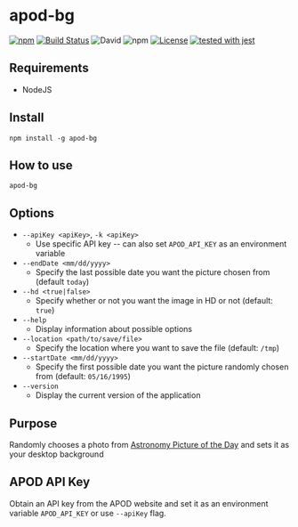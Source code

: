 # apod-bg

[![npm](https://img.shields.io/npm/v/apod-bg.svg)](https://www.npmjs.com/package/apod-bg)
[![Build Status](https://travis-ci.org/justinzelinsky/apod-bg.svg?branch=master)](https://travis-ci.org/justinzelinsky/apod-bg)
![David](https://img.shields.io/david/justinzelinsky/apod-bg)
![npm](https://img.shields.io/npm/dm/apod-bg)
[![License](https://img.shields.io/badge/license-MIT-blue.svg?style=flat)](LICENSE)
[![tested with jest](https://img.shields.io/badge/tested_with-jest-99424f.svg)](https://github.com/facebook/jest)

## Requirements

- NodeJS

## Install

`npm install -g apod-bg`

## How to use

`apod-bg`

## Options

- `--apiKey <apiKey>`, `-k <apiKey>`
  - Use specific API key -- can also set `APOD_API_KEY` as an environment variable
- `--endDate <mm/dd/yyyy>`
  - Specify the last possible date you want the picture chosen from (default `today`)
- `--hd <true|false>`
  - Specify whether or not you want the image in HD or not (default: `true`)
- `--help`
  - Display information about possible options
- `--location <path/to/save/file>`
  - Specify the location where you want to save the file (default: `/tmp`)
- `--startDate <mm/dd/yyyy>`
  - Specify the first possible date you want the picture randomly chosen from (default: `05/16/1995`)
- `--version`
  - Display the current version of the application

## Purpose

Randomly chooses a photo from [Astronomy Picture of the Day](http://apod.nasa.gov/apod/astropix.html) and sets it as your desktop background

## APOD API Key

Obtain an API key from the APOD website and set it as an environment variable `APOD_API_KEY` or use `--apiKey` flag.
